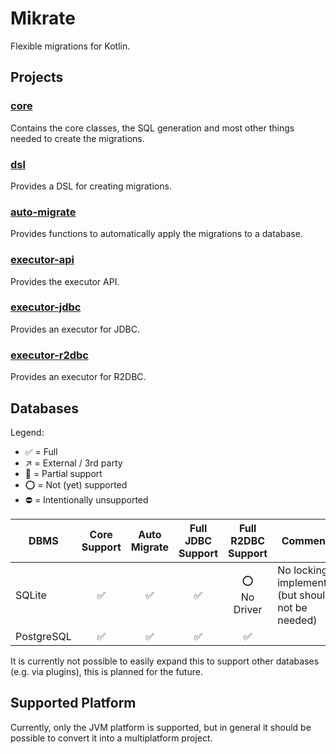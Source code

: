 # Mikrate

Flexible migrations for Kotlin.

## Projects

### [core](./core)

Contains the core classes, the SQL generation and most other things needed to create the migrations.

### [dsl](./dsl)

Provides a DSL for creating migrations.

### [auto-migrate](./auto-migrate)

Provides functions to automatically apply the migrations to a database.

### [executor-api](./executors/api)

Provides the executor API.

### [executor-jdbc](./executors/jdbc)

Provides an executor for JDBC.

### [executor-r2dbc](./executors/r2dbc)

Provides an executor for R2DBC.

## Databases

Legend:

- ✅ = Full
- ↗ = External / 3rd party
- 🚧 = Partial support
- ⭕ = Not (yet) supported
- ⛔ = Intentionally unsupported

| DBMS       | Core Support | Auto Migrate | Full JDBC Support | Full R2DBC Support | Comments |
| ---------- | :----------: | :----------: | :---------------: | :----------------: | -------- |
| SQLite     | ✅            | ✅            | ✅                 | ⭕<br>No Driver     | No locking implemented (but should not be needed) |
| PostgreSQL | ✅            | ✅            | ✅                 | ✅                  |          |

It is currently not possible to easily expand this to support other databases (e.g. via plugins), this is planned for
the future.

## Supported Platform

Currently, only the JVM platform is supported, but in general it should be possible to convert it into a multiplatform
project.
